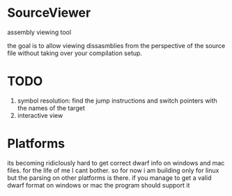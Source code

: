 # SourceViewer
assembly viewing tool

the goal is to allow viewing dissasmblies from the perspective of the source file without taking over your compilation setup.

# TODO 
1. symbol resolution: find the jump instructions and switch pointers with the names of the target
2. interactive view

# Platforms
its becoming ridiclously hard to get correct dwarf info on windows and mac files.
for the life of me I cant bother. so for now i am building only for linux but the parsing on other platforms is there.
if you manage to get a valid dwarf format on windows or mac the program should support it

